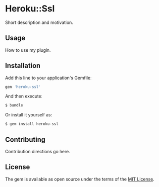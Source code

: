 # Heroku::Ssl
Short description and motivation.

## Usage
How to use my plugin.

## Installation
Add this line to your application's Gemfile:

```ruby
gem 'heroku-ssl'
```

And then execute:
```bash
$ bundle
```

Or install it yourself as:
```bash
$ gem install heroku-ssl
```

## Contributing
Contribution directions go here.

## License
The gem is available as open source under the terms of the [MIT License](http://opensource.org/licenses/MIT).
